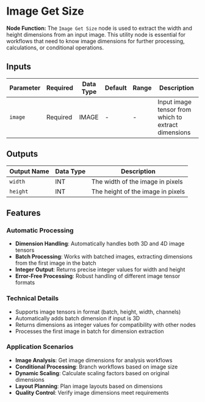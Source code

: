 # Image Get Size

**Node Function:** The `Image Get Size` node is used to extract the width and height dimensions from an input image. This utility node is essential for workflows that need to know image dimensions for further processing, calculations, or conditional operations.

## Inputs

| Parameter | Required | Data Type | Default | Range | Description |
|--|--|--|--|--|--|
| `image` | Required | IMAGE | - | - | Input image tensor from which to extract dimensions |

## Outputs

| Output Name | Data Type | Description |
|-------------|-----------|-------------|
| `width` | INT | The width of the image in pixels |
| `height` | INT | The height of the image in pixels |

## Features

### Automatic Processing
- **Dimension Handling**: Automatically handles both 3D and 4D image tensors
- **Batch Processing**: Works with batched images, extracting dimensions from the first image in the batch
- **Integer Output**: Returns precise integer values for width and height
- **Error-Free Processing**: Robust handling of different image tensor formats

### Technical Details
- Supports image tensors in format (batch, height, width, channels)
- Automatically adds batch dimension if input is 3D
- Returns dimensions as integer values for compatibility with other nodes
- Processes the first image in batch for dimension extraction

### Application Scenarios
- **Image Analysis**: Get image dimensions for analysis workflows
- **Conditional Processing**: Branch workflows based on image size
- **Dynamic Scaling**: Calculate scaling factors based on original dimensions
- **Layout Planning**: Plan image layouts based on dimensions
- **Quality Control**: Verify image dimensions meet requirements